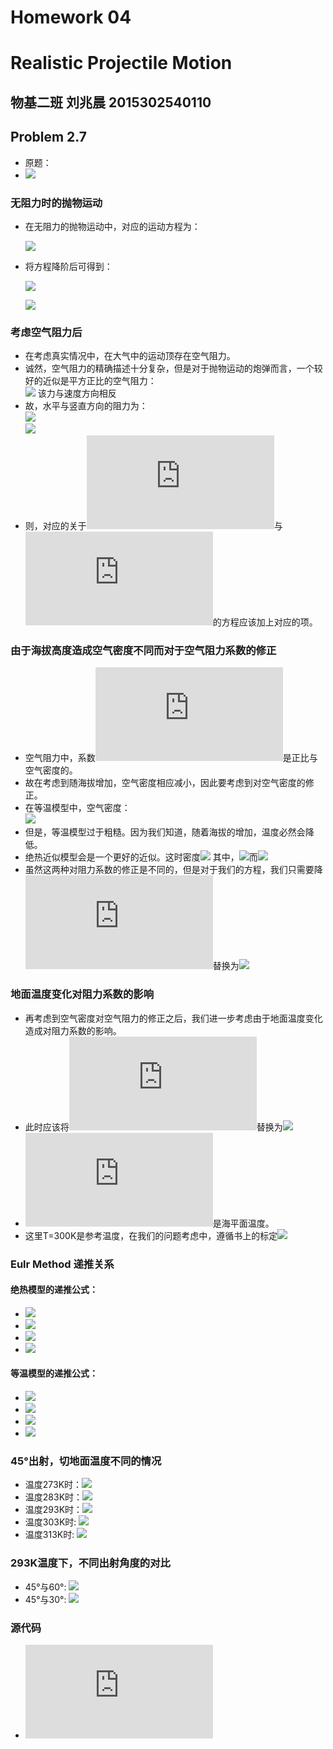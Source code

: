 # Homework 04
# Realistic Projectile Motion
## 物基二班 刘兆晨 2015302540110
## Problem 2.7
- 原题：
- ![](https://github.com/liuzhaochen/compuational_physics_N2015302540110/blob/master/homework%2004/problem2.7.png)
### 无阻力时的抛物运动
- 在无阻力的抛物运动中，对应的运动方程为：  

  ![](http://latex.codecogs.com/gif.latex?\frac{d^2x}{dt^2}=0\quad\frac{d^2y}{dt^2}=-g)
- 将方程降阶后可得到：  

  ![](http://latex.codecogs.com/gif.latex?\frac{dx}{dt}=v_x\quad\frac{dv_x}{dt}=0)  
  
  ![](http://latex.codecogs.com/gif.latex?\frac{dy}{dt}=v_y\quad\frac{dv_y}{dt}=-g)
### 考虑空气阻力后
- 在考虑真实情况中，在大气中的运动顶存在空气阻力。
- 诚然，空气阻力的精确描述十分复杂，但是对于抛物运动的炮弹而言，一个较好的近似是平方正比的空气阻力：  
 ![](http://latex.codecogs.com/gif.latex?F_{drag}=-B_2v^2) 该力与速度方向相反
- 故，水平与竖直方向的阻力为：  
 ![](http://latex.codecogs.com/gif.latex?F_{drag,x}=F_{drag}cos(\theta)=-B_2vv_x)  
 ![](http://latex.codecogs.com/gif.latex?F_{drag,y}=F_{drag}sin(\theta)=-B_2vv_y)
- 则，对应的关于![](http://latex.codecogs.com/gif.latex?v_x)与![](http://latex.codecogs.com/gif.latex?v_y)的方程应该加上对应的项。
### 由于海拔高度造成空气密度不同而对于空气阻力系数的修正
- 空气阻力中，系数![](http://latex.codecogs.com/gif.latex?B_2)是正比与空气密度的。
- 故在考虑到随海拔增加，空气密度相应减小，因此要考虑到对空气密度的修正。
- 在等温模型中，空气密度：  
 ![](http://latex.codecogs.com/gif.latex?\rho={\rho}_0{exp(-\frac{y}{y_0})}\quad{y_0=\frac{K_BT}{mg}=1.0\times10^4m})  
- 但是，等温模型过于粗糙。因为我们知道，随着海拔的增加，温度必然会降低。
- 绝热近似模型会是一个更好的近似。这时密度![](http://latex.codecogs.com/gif.latex?\rho={\rho_0}(1-\frac{ay}{T_0})^{\alpha})  
 其中，![](http://latex.codecogs.com/gif.latex?a=6.5\times10^{-3}\{K/m})而![](http://latex.codecogs.com/gif.latex?\alpha=2.5)
- 虽然这两种对阻力系数的修正是不同的，但是对于我们的方程，我们只需要降![](http://latex.codecogs.com/gif.latex?B_2)替换为![](http://latex.codecogs.com/gif.latex?B_2\frac{\rho}{\rho_0})
### 地面温度变化对阻力系数的影响
- 再考虑到空气密度对空气阻力的修正之后，我们进一步考虑由于地面温度变化造成对阻力系数的影响。
- 此时应该将![](http://latex.codecogs.com/gif.latex?B_2)替换为![](http://latex.codecogs.com/gif.latex?B^{ref}_2(\frac{T_0}{T_{ref}})^\alpha)
- ![](http://latex.codecogs.com/gif.latex?T_0)是海平面温度。
- 这里T=300K是参考温度，在我们的问题考虑中，遵循书上的标定![](http://latex.codecogs.com/gif.latex?\frac{B^{ref}_2}{m}=4\times10^{-5}m^{-1})
### Eulr Method 递推关系
#### 绝热模型的递推公式：
- ![](http://latex.codecogs.com/gif.latex?x_{i+1}=x_i+v_{x,i}{\triangle}t)
- ![](http://latex.codecogs.com/gif.latex?y_{i+1}=y_i+v_{y,i}{\triangle}t)
- ![](http://latex.codecogs.com/gif.latex?v_{x,i+1}=v_{x,i}-{\frac{B^{ref}_2}{m}(\frac{T_0}{T_{ref}})^\alpha}{(1-\frac{ay}{T_0})^{\alpha}}vv_{x,i}{\triangle}t)
- ![](http://latex.codecogs.com/gif.latex?v_{y,i+1}=v_{y,i}-g{\triangle}t-{\frac{B^{ref}_2}{m}(\frac{T_0}{T_{ref}})^\alpha}{(1-\frac{ay}{T_0})^{\alpha}}vv_{y,i}{\triangle}t)
#### 等温模型的递推公式：
- ![](http://latex.codecogs.com/gif.latex?x_{i+1}=x_i+v_{x,i}{\triangle}t)
- ![](http://latex.codecogs.com/gif.latex?y_{i+1}=y_i+v_{y,i}{\triangle}t)
- ![](http://latex.codecogs.com/gif.latex?v_{x,i+1}=v_{x,i}-{\frac{B^{ref}_2}{m}(\frac{T_0}{T_{ref}})^\alpha}{exp(-\frac{y}{y_0})}vv_{x,i}{\triangle}t)
- ![](http://latex.codecogs.com/gif.latex?v_{y,i+1}=v_{y,i}-g{\triangle}t-{\frac{B^{ref}_2}{m}(\frac{T_0}{T_{ref}})^\alpha}{exp(-\frac{y}{y_0})}vv_{y,i}{\triangle}t)
### 45°出射，切地面温度不同的情况
- 温度273K时：![](https://github.com/liuzhaochen/compuational_physics_N2015302540110/blob/master/homework%2004/45degree_T%3D273k.png)
- 温度283K时：![](https://github.com/liuzhaochen/compuational_physics_N2015302540110/blob/master/homework%2004/45degree_T%3D283k.png)
- 温度293K时：![](https://github.com/liuzhaochen/compuational_physics_N2015302540110/blob/master/homework%2004/45degree_T%3D293k.png)
- 温度303K时: ![](https://github.com/liuzhaochen/compuational_physics_N2015302540110/blob/master/homework%2004/45degree_T%3D303k.png)
- 温度313K时: ![](https://github.com/liuzhaochen/compuational_physics_N2015302540110/blob/master/homework%2004/45degree_T%3D313k.png)
### 293K温度下，不同出射角度的对比
- 45°与60°: ![](https://github.com/liuzhaochen/compuational_physics_N2015302540110/blob/master/homework%2004/45degree_60degree_T%3D293k.png)
- 45°与30°: ![](https://github.com/liuzhaochen/compuational_physics_N2015302540110/blob/master/homework%2004/45degree_30degree_T%3D293k.png)
### 源代码
- ![源代码](https://raw.githubusercontent.com/liuzhaochen/compuational_physics_N2015302540110/master/homework%2004/homework04.py)


 
 
 
 
